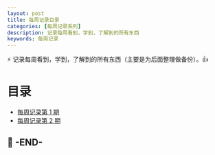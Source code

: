 ```yaml
---
layout: post
title: 每周记录目录
categories: [每周记录系列]
description: 记录每周看到，学到，了解到的所有东西
keywords: 每周记录
---
```


:zap: 记录每周看到，学到，了解到的所有东西（主要是为后面整理做备份）。:thumbsup:

# 目录

* [每周记录第 1 期](2018/05/07/weekly-issue-1)
* [每周记录第 2 期](2018/05/07/weekly-issue-2)


:beer: -END-
---